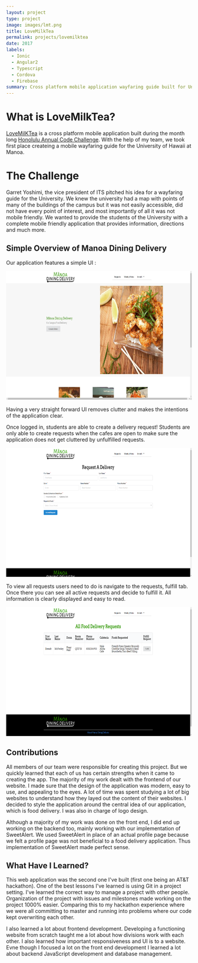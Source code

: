 ```yaml
---
layout: project
type: project
image: images/lmt.png
title: LoveMilkTea
permalink: projects/lovemilktea
date: 2017
labels:
  - Ionic
  - Angular2
  - Typescript
  - Cordova
  - Firebase
summary: Cross platform mobile application wayfaring guide built for University of Hawaii at Manoa.
---
```


# What is LoveMilkTea?

[LoveMilKTea](https://devpost.com/software/ho-okele) is a cross platform mobile application built during the month long [Honolulu Annual Code Challenge](http://hacc.hawaii.gov/). With the help of my team, we took first place createing a mobile wayfaring guide for the University of Hawaii at Manoa.

# The Challenge

Garret Yoshimi, the vice president of ITS pitched his idea for a wayfaring guide for the University. We knew the university had a map with points of many of the buildings of the campus but it was not easily accessible, did not have every point of interest, and most importantly of all it was not mobile friendly. We wanted to provide the students of the University with a complete mobile friendly application that provides information, directions and much more.

## Simple Overview of Manoa Dining Delivery

Our application features a simple UI :

<p align="center">
  <img src="../images/mdd_landing.jpg" height="350" width="800"/>
</p>

Having a very straight forward UI removes clutter and makes the intentions of the application clear.

Once logged in, students are able to create a delivery request! Students are only able to create requests when the cafes are open to make sure the application does not
get cluttered by unfulfilled requests. 

<p align="center">
  <img src="../images/mdd_request.png" height="350" width="800"/>
</p>

To view all requests users need to do is navigate to the requests, fulfill tab. Once there you can see all active requests and decide to fulfill it. All information is
clearly displayed and easy to read. 

<p align="center">
  <img src="../images/mdd_fulfill2.png" height="350" width="800"/>
</p>

## Contributions

All members of our team were responsible for creating this project. But we quickly learned that each of us has certain strengths when it came to creating the app. The majority of my work
dealt with the frontend of our website. I made sure that the design of the application was modern, easy to use, and appealing to the eyes. A lot of time was spent studying a lot of big websites to
understand how they layed out the content of their websites. I decided to style the application around the central idea of our application, which is food delivery. I was also in charge of
logo design.

Although a majority of my work was done on the front end, I did end up working on the backend too, mainly working with our implementation of SweetAlert. We used SweetAlert in place of an actual
profile page because we felt a profile page was not beneficial to a food delivery application. Thus implementation of SweetAlert made perfect sense.

## What Have I Learned?

This web application was the second one I've built (first one being an AT&T hackathon). One of the best lessons I've learned is using Git in a project setting. I've learned the correct way to manage a project with other people. Organization of the project with issues and milestones made working on the project 1000% easier. Comparing this to my hackathon experience where we were all committing to master and running into problems where our code kept overwriting each other.

I also learned a lot about frontend development. Developing a functioning website from scratch taught me a lot about how divisions work with each other. I also learned how important responsiveness and UI is to a website. Evne though I focused a lot on the front end development I learned a lot about backend JavaScript development and database management.
